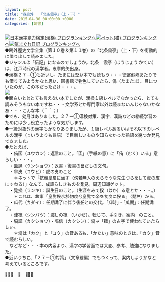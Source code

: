 ```yaml
---
layout: post
title: "森鴎外　　「北条霞亭」（上・下）"
date: 2015-04-30 00:00:00 +0900
categories: [読書]
---
```


[![](/syuusyuu9701/assets/images/森鴎外-「北条霞亭」（上・下）-br_c_3028_1.gif)](http://blog.with2.net/link.php?1659096:3028 "日本漢字能力検定(漢検) ブログランキングへ")[日本漢字能力検定(漢検) ブログランキングへ](http://blog.with2.net/link.php?1659096:3028)[![](/syuusyuu9701/assets/images/森鴎外-「北条霞亭」（上・下）-br_c_1348_1.gif)](http://blog.with2.net/link.php?1659096:1348 "ペット(猫) ブログランキングへ")[ペット(猫) ブログランキングへ](http://blog.with2.net/link.php?1659096:1348)[![](/syuusyuu9701/assets/images/森鴎外-「北条霞亭」（上・下）-br_c_9257_1.gif)](http://blog.with2.net/link.php?1659096:9257 "気まぐれ日記 ブログランキングへ")[気まぐれ日記 ブログランキングへ](http://blog.with2.net/link.php?1659096:9257)  
●鴎外歴史文学全集（第１０巻＆第１１巻）の「北条霞亭」（上・下）を衝動的に借り出して読みました。  
●ジャンルは「伝記」になるのでしょうか。北条　霞亭（ほうじょう かてい）は、江戸時代の漢学者。志摩的矢出身。  
●漢検２７－①も近いし、たまには堅い本でも読もう・・・徳富蘇峰あたりでも借りてみようかなと思い、図書館で物色していたら、偶（たまたま）、目についたのが、この本だっただけ・・・。  
![](/syuusyuu9701/assets/images/森鴎外-「北条霞亭」（上・下）-18a90701177c9ca0044e60cb0a9bfa8e.jpg)  
●面白いとはとても言えない本でしたが、漢検１級レベルでなかったら、とても読みそうもない本ですね・・・文学系とか専門家以外は読まないんじゃないかなあ・・・こんな本（＾＾；）  
●でも、効用はありました。２７－①漢検対策、漢字、漢詩などの継続学習のためには少し役立ったような気がします。  
●一級対象外の漢字もかなりありましたが、１級レベルあるいはそれ以下のレベルの漢字（というよりも熟語）で目新しいものや知らなかった熟語を幾つか発見できました。  
●たとえば、  
　・侑函（ユウカン）：返信のこと。「函」（手紙の意）に「侑（むく）いる」意らしい・・・。  
　・薫誦（クンショウ）：返書・復書の出だしの文句。  
　・皐皮（コウヒ）：虎の皮のこと  
　　＊ネットで「抗顔皐皮に坐す（傍若無人のえらそうな先生づらをして虎の皮にすわる）」なんて、成語らしきものを発見。周辺知識ゲット。  
　・覧揆（ランキ）：誕生日のこと。（生涯をみて揆（はか）る意とか・・・。）  
　　＊これは、故事「皇覧揆余於初度兮皇覧て余を初度に揆る」（楚辞）から。  
　・瓜代（カダイ）：任期満了に伴う後任との交代。「瓜時」・「瓜期」: 任期満了。  
　・津筏（シンバツ）：渡しの筏 （いかだ）。転じて、手引き、案内　のこと。  
　・塙証（カクショウ）・塙信（カクシン）：塙→「確」の古字で使われていたらしい。  
　　＊塙は「カク」と「コウ」の音あるも、「かたい」意味のときは、「カク」音で読むらしい。  
　などなど・・・本の内容より、漢字の学習面では大変、参考、勉強になりました。  
●近いうちに、「２７－①対策」（文章題編）でもつくって、案内しようかなと考えているところです。  
  
👋👋👋　🐑　👋👋👋  